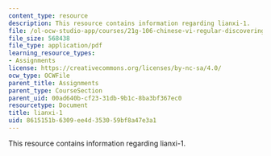 ```yaml
---
content_type: resource
description: This resource contains information regarding lianxi-1.
file: /ol-ocw-studio-app/courses/21g-106-chinese-vi-regular-discovering-chinese-cultures-and-societies-spring-2003/8615151b6309ee4d353059bf8a47e3a1_MIT21G_106S03_lianxi1.pdf
file_size: 568438
file_type: application/pdf
learning_resource_types:
- Assignments
license: https://creativecommons.org/licenses/by-nc-sa/4.0/
ocw_type: OCWFile
parent_title: Assignments
parent_type: CourseSection
parent_uid: 00ad640b-cf23-31db-9b1c-8ba3bf367ec0
resourcetype: Document
title: lianxi-1
uid: 8615151b-6309-ee4d-3530-59bf8a47e3a1
---
```

This resource contains information regarding lianxi-1.